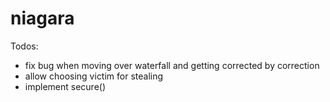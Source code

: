 niagara
=======

Todos:
- fix bug when moving over waterfall and getting corrected by correction
- allow choosing victim for stealing
- implement secure() 
